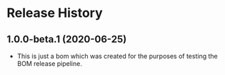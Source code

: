 # Release History

## 1.0.0-beta.1 (2020-06-25)

- This is just a bom which was created for the purposes of testing the BOM release pipeline.
